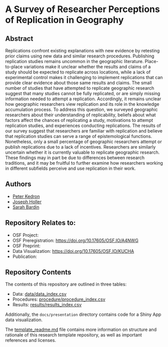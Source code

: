 # A Survey of Researcher Perceptions of Replication in Geography

## Abstract

Replications confront existing explanations with new evidence by retesting prior claims using new data and similar research procedures.
Publishing replication studies remains uncommon in the geographic literature.
Place-to-place variations make it unclear whether the results and claims of a study should be expected to replicate across locations, while a lack of experimental control makes it challenging to implement replications that can provide clear evidence about those same results and claims.
The small number of studies that have attempted to replicate geographic research suggest that many studies cannot be fully replicated, or are simply missing information needed to attempt a replication.
Accordingly, it remains unclear how geographic researchers view replication and its role in the knowledge accumulation process.
To address this question, we surveyed geographic researchers about their understanding of replicability, beliefs about what factors affect the chances of replicating a study, motivations to attempt replication studies, and experiences conducting replications.
The results of our survey suggest that researchers are familiar with replication and believe that replication studies can serve a range of epistemological functions.
Nonetheless, only a small percentage of geographic researchers attempt or publish replications due to a lack of incentives.
Researchers are similarly uncertain whether it is currently valuable to replicate geographic research.
These findings may in part be due to differences between research traditions, and it may be fruitful to further examine how researchers working in different subfields perceive and use replication in their work.

## Authors

- [Peter Kedron](https://peterkedron.com/)
- [Joseph Holler](https://josephholler.github.io)
- [Sarah Bardin](https://github.com/SarahBardin)

## Repository Relates to:

- OSF Project:
- OSF Preregistration: <https://doi.org/10.17605/OSF.IO/A4NWG>
- OSF Preprint: 
- Data Visualization: <https://doi.org/10.17605/OSF.IO/KUCHA>
- Publication:

## Repository Contents

The contents of this repository are outlined in three tables:
- Data: [data/data_index.csv](data/data_index.csv)
- Procedures: [procedure/procedure_index.csv](procedure/procedure_index.csv)
- Results: [results/results_index.csv](results/results_index.csv)

Additionally, the `docs/presentation` directory contains code for a Shiny App data visualization.

The [template_readme.md](template_readme.md) file contains more information on structure and rationale of this research template repository, as well as important references and licenses.
